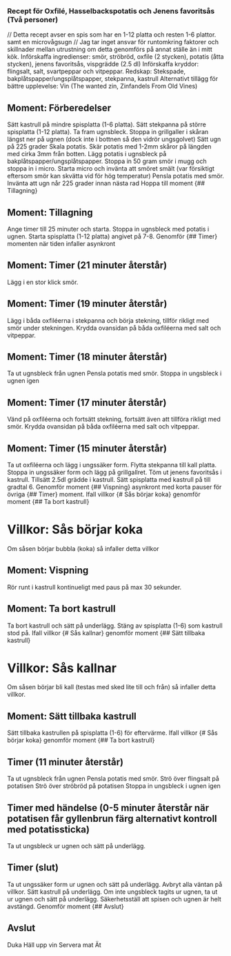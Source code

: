 ### Recept för Oxfilé, Hasselbackspotatis och Jenens favoritsås (Två personer) ###
// Detta recept avser en spis som har en 1-12 platta och resten 1-6 plattor. samt en microvågsugn
// Jag tar inget ansvar för runtomkring faktorer och skillnader mellan utrustning om detta genomförs på annat ställe än i mitt kök.
Införskaffa ingredienser: smör, ströbröd, oxfile (2 stycken), potatis (åtta stycken), jenens favoritsås, vispgrädde (2.5 dl)
Införskaffa kryddor: flingsalt, salt, svartpeppar och vitpeppar.
Redskap: Stekspade, bakplåtspapper/ungsplåtspapper, stekpanna, kastrull
Alternativt tillägg för bättre upplevelse: Vin (The wanted zin, Zinfandels From Old Vines)

## Moment: Förberedelser
Sätt kastrull på mindre spisplatta (1-6 platta).
Sätt stekpanna på större spisplatta (1-12 platta).
Ta fram ugnsbleck.
Stoppa in grillgaller i skåran längst ner på ugnen (dock inte i bottnen så den vidrör ungsgolvet)
Sätt ugn på 225 grader
Skala potatis.
Skär potatis med 1-2mm skåror på längden med cirka 3mm från botten.
Lägg potatis i ugnsbleck på bakplåtspapper/ungsplåtspapper.
Stoppa in 50 gram smör i mugg och stoppa in i micro.
Starta micro och invänta att smöret smält (var försiktigt eftersom smör kan skvätta vid för hög temperatur)
Pensla potatis med smör.
Invänta att ugn når 225 grader innan nästa rad
Hoppa till moment {## Tillagning}

## Moment: Tillagning
Ange timer till 25 minuter och starta.
Stoppa in ugnsbleck med potatis i ugnen.
Starta spisplatta (1-12 platta) angivet på 7-8.
Genomför {## Timer} momenten när tiden infaller asynkront

## Moment: Timer (21 minuter återstår)
Lägg i en stor klick smör.

## Moment: Timer (19 minuter återstår)
Lägg i båda oxfiléerna i stekpanna och börja stekning, tillför rikligt med smör under stekningen.
Krydda ovansidan på båda oxfiléerna med salt och vitpeppar.

## Moment: Timer (18 minuter återstår)
Ta ut ugnsbleck från ugnen
Pensla potatis med smör.
Stoppa in ungsbleck i ugnen igen

## Moment: Timer (17 minuter återstår)
Vänd på oxfiléerna och fortsätt stekning, fortsätt även att tillföra rikligt med smör.
Krydda ovansidan på båda oxfiléerna med salt och vitpeppar.

## Moment: Timer (15 minuter återstår)
Ta ut oxfiléerna och lägg i ungssäker form.
Flytta stekpanna till kall platta.
Stoppa in ungssäker form och lägg på grillgallret.
Töm ut jenens favoritsås i kastrull.
Tillsätt 2.5dl grädde i kastrull.
Sätt spisplatta med kastrull på till gradtal 6.
Genomför moment {## Vispning} asynkront med korta pauser för övriga {## Timer} moment.
Ifall villkor {# Sås börjar koka} genomför moment {## Ta bort kastrull}

# Villkor: Sås börjar koka
Om såsen börjar bubbla (koka) så infaller detta villkor

## Moment: Vispning
Rör runt i kastrull kontinueligt med paus på max 30 sekunder.

## Moment: Ta bort kastrull
Ta bort kastrull och sätt på underlägg.
Stäng av spisplatta (1-6) som kastrull stod på.
Ifall villkor {# Sås kallnar} genomför moment {## Sätt tillbaka kastrull}

# Villkor: Sås kallnar
Om såsen börjar bli kall (testas med sked lite till och från) så infaller detta villkor.

## Moment: Sätt tillbaka kastrull
Sätt tillbaka kastrullen på spisplatta (1-6) för eftervärme.
Ifall villkor {# Sås börjar koka} genomför moment {## Ta bort kastrull}

## Timer (11 minuter återstår)
Ta ut ugnsbleck från ugnen
Pensla potatis med smör.
Strö över flingsalt på potatisen
Strö över ströbröd på potatisen
Stoppa in ungsbleck i ugnen igen

## Timer med händelse (0-5 minuter återstår när potatisen får gyllenbrun färg alternativt kontroll med potatissticka)
Ta ut ungsbleck ur ugnen och sätt på underlägg.

## Timer (slut)
Ta ut ungssäker form ur ugnen och sätt på underlägg.
Avbryt alla väntan på villkor.
Sätt kastrull på underlägg.
Om inte ungsbleck tagits ur ugnen, ta ut ur ugnen och sätt på underlägg.
Säkerhetsställ att spisen och ugnen är helt avstängd.
Genomför moment {## Avslut}

## Avslut
Duka
Häll upp vin
Servera mat
Ät